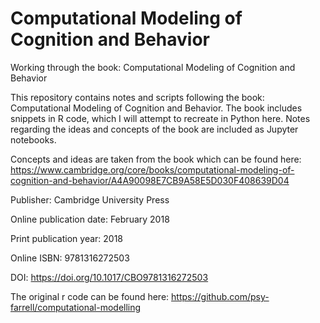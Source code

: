 # Computational Modeling of Cognition and Behavior
Working through the book: Computational Modeling of Cognition and Behavior

This repository contains notes and scripts following the book: Computational Modeling of Cognition and Behavior. 
The book includes snippets in R code, which I will attempt to recreate in Python here. Notes regarding the ideas 
and concepts of the book are included as Jupyter notebooks.

Concepts and ideas are taken from the book which can be found here: 
https://www.cambridge.org/core/books/computational-modeling-of-cognition-and-behavior/A4A90098E7CB9A58E5D030F408639D04



Publisher: Cambridge University Press

Online publication date: February 2018

Print publication year: 2018

Online ISBN: 9781316272503

DOI: https://doi.org/10.1017/CBO9781316272503

The original r code can be found here: https://github.com/psy-farrell/computational-modelling
